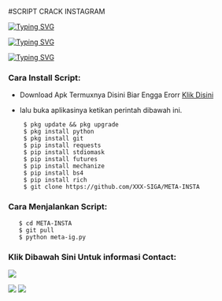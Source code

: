 #SCRIPT CRACK INSTAGRAM

[![Typing SVG](https://readme-typing-svg.herokuapp.com?font=Neuton&size=27&color=8A2BE2&background=000000&center=true&vCenter=true&width=700&height=80&lines=+😈+INI+ADALAH+SCRIPT+CRACK+AKUN+INSTAGRAM+😈)](https://git.io/typing-svg)

[![Typing SVG](https://readme-typing-svg.herokuapp.com?font=Neuton&size=27&color=008000&background=000000&center=true&vCenter=true&width=700&height=80&lines=+♻️+NEW+UPDATE+VERSION+:+0.0.2+♻️+)](https://git.io/typing-svg)

[![Typing SVG](https://readme-typing-svg.herokuapp.com?font=Neuton&size=27&color=FFFF00&background=000000&center=true&vCenter=true&width=700&height=80&lines=+🚀+SELAMAT+MENGGUNAKAN+🚀+)](https://git.io/typing-svg)


</p>

<h3 align="left">Cara Install Script:</h3>

- Download Apk Termuxnya Disini Biar Engga Erorr <a href="https://f-droid.org/repo/com.termux_118.apk">Klik Disini</a>

- lalu buka aplikasinya ketikan perintah dibawah ini.

       $ pkg update && pkg upgrade
       $ pkg install python 
       $ pkg install git
       $ pip install requests
       $ pip install stdiomask
       $ pip install futures
       $ pip install mechanize
       $ pip install bs4
       $ pip install rich
       $ git clone https://github.com/XXX-SIGA/META-INSTA
       

<h3 align="left">Cara Menjalankan Script:</h3>

       $ cd META-INSTA
       $ git pull
       $ python meta-ig.py


<h3 align="left">Klik Dibawah Sini Untuk informasi Contact:</h3>

[![](https://img.shields.io/badge/Github-black?logo=Github&logoColor=black&labelColor=white)](https://github.com/XXX-SIGA)


[![](https://img.shields.io/badge/Facebook-blue?logo=Facebook&logoColor=blue&labelColor=white)](https://www.facebook.com/kemas.rifki.75)
[![](https://img.shields.io/badge/Whatsapp-CHAT-red?logo=Whatsapp&logoColor=Brightgreen&labelColor=white)](https://wa.me/6282316671302?text=Hello+Siga🔥+)


